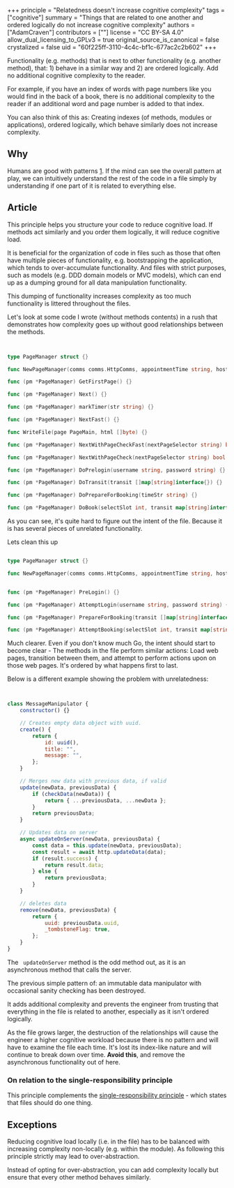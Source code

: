+++
principle = "Relatedness doesn't increase cognitive complexity"
tags = ["cognitive"]
summary = "Things that are related to one another and ordered logically do not increase cognitive complexity"
authors = ["AdamCraven"]
contributors = [""]
license = "CC BY-SA 4.0"
allow_dual_licensing_to_GPLv3 = true
original_source_is_canonical = false
crystalized = false
uid = "60f225ff-3110-4c4c-bf1c-677ac2c2b602"
+++


Functionality (e.g. methods) that is next to other functionality (e.g. another method), that: 1) behave in a similar way and 2) are ordered logically. Add no additional cognitive complexity to the reader.

For example, if you have an index of words with page numbers like you would find in the back of a book, there is no additional complexity to the reader if an additional word and page number is added to that index.

You can also think of this as: Creating indexes (of methods, modules or applications), ordered logically, which behave similarly does not increase complexity.

## Why
Humans are good with patterns [1](https://www.ncbi.nlm.nih.gov/pmc/articles/PMC4141622/). If the mind can see the overall pattern at play, we can intuitively understand the rest of the code in a file simply by understanding if one part of it is related to everything else.


## Article

This principle helps you structure your code to reduce cognitive load. If methods act similarly and you order them logically, it will reduce cognitive load.

It is beneficial for the organization of code in files such as those that often have multiple pieces of functionality, e.g. bootstrapping the application, which tends to over-accumulate functionality. And files with strict purposes, such as models (e.g. DDD domain models or MVC models), which can end up as a dumping ground for all data manipulation functionality.

This dumping of functionality increases complexity as too much functionality is littered throughout the files.

Let's look at some code I wrote (without methods contents) in a rush that demonstrates how complexity goes up without good relationships between the methods.




```go


type PageManager struct {}

func NewPageManager(comms comms.HttpComms, appointmentTime string, host string, attempts int) *PageManager {}

func (pm *PageManager) GetFirstPage() {}

func (pm *PageManager) Next() {}

func (pm *PageManager) markTimer(str string) {}

func (pm *PageManager) NextFast() {}

func WriteFile(page PageMain, html []byte) {}

func (pm *PageManager) NextWithPageCheckFast(nextPageSelector string) bool {}

func (pm *PageManager) NextWithPageCheck(nextPageSelector string) bool {}

func (pm *PageManager) DoPrelogin(username string, password string) {}

func (pm *PageManager) DoTransit(transit []map[string]interface{}) {}

func (pm *PageManager) DoPrepareForBooking(timeStr string) {}

func (pm *PageManager) DoBook(selectSlot int, transit map[string]interface{}) error {}


```

As you can see, it's quite hard to figure out the intent of the file. Because it is has several pieces of unrelated functionality.

Lets clean this up

```go

type PageManager struct {}

func NewPageManager(comms comms.HttpComms, appointmentTime string, host string, attempts int) *PageManager {}


func (pm *PageManager) PreLogin() {}

func (pm *PageManager) AttemptLogin(username string, password string) {}

func (pm *PageManager) PrepareForBooking(transit []map[string]interface{}) {}

func (pm *PageManager) AttemptBooking(selectSlot int, transit map[string]interface{}) error {}

```

Much clearer. Even if you don't know much Go, the intent should start to become clear - The methods in the file perform similar actions: Load web pages, transition between them, and attempt to perform actions upon on those web pages. It's ordered by what happens first to last.


Below is a different example showing the problem with unrelatedness:

```js


class MessageManipulator {
    constructor() {}

    // Creates empty data object with uuid.
    create() {
        return {
            id: uuid(),
            title: "",
            message: "",
        };
    }

    // Merges new data with previous data, if valid
    update(newData, previousData) {
        if (checkData(newData)) {
            return { ...previousData, ...newData };
        }
        return previousData;
    }

    // Updates data on server
    async updateOnServer(newData, previousData) {
        const data = this.update(newData, previousData);
        const result = await http.updateData(data);
        if (result.success) {
            return result.data;
        } else {
            return previousData;
        }
    }

    // deletes data
    remove(newData, previousData) {
        return {
            uuid: previousData.uuid,
            _tombstoneFlag: true,
        };
    }
}

```

The ` updateOnServer` method is the odd method out, as it is an asynchronous method that calls the server.

The previous simple pattern of: an immutable data manipulator with occasional sanity checking has been destroyed.

It adds additional complexity and prevents the engineer from trusting that everything in the file is related to another, especially as it isn't ordered logically.

As the file grows larger, the destruction of the relationships will cause the engineer a  higher cognitive workload because there is no pattern and will have to examine the file each time. It's lost its index-like nature and will continue to break down over time. **Avoid this**, and remove the asynchronous functionality out of here.

### On relation to the single-responsibility principle

This principle complements the [single-responsibility principle](https://principles.dev/p/single-responsibility-principle/) - which states that files should do one thing.

## Exceptions

Reducing cognitive load locally (i.e. in the file) has to be balanced with increasing complexity non-locally (e.g. within the module). As following this principle strictly may lead to over-abstraction.

Instead of opting for over-abstraction, you can add complexity locally but ensure that every other method behaves similarly.
